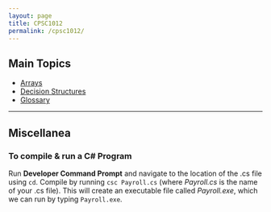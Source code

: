 ```yaml
---
layout: page
title: CPSC1012
permalink: /cpsc1012/
---
```


<h2>Main Topics</h2>


- [Arrays](./CPSC1012_Arrays.markdown)
- [Decision Structures](./CPSC1012_DecisionStructures.markdown)
- [Glossary](./CPSC1012_glossary.markdown)

***

<h2>Miscellanea</h2>

<h3>To compile & run a C# Program</h3>

   Run **Developer Command Prompt** and navigate to the location of the .cs file using `cd`.
   Compile by running ```csc Payroll.cs``` (where _Payroll.cs_ is the name of your .cs file).
   This will create an executable file called _Payroll.exe_, which we can run by typing ```Payroll.exe```.






